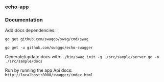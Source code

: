 ### echo-app

### Documentation

Add docs dependencies:

`go get github.com/swaggo/swag/cmd/swag`

`go get -u github.com/swaggo/echo-swagger`

Generate/update docs with: `./bin/swag init -g ./src/sample/server.go -o ./src/sample/docs`

Run by running the app Api docs: `http://localhost:8000/swagger/index.html`
